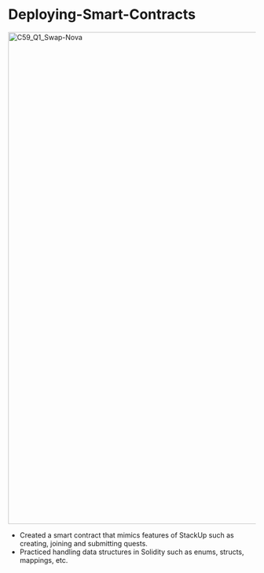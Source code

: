 # Deploying-Smart-Contracts

<img width="1000 px" alt="C59_Q1_Swap-Nova" src="https://user-images.githubusercontent.com/92979885/221121853-8b8e0a54-7a0b-48b5-9ca2-3864deedd79a.png">

* Created a smart contract that mimics features of StackUp such as creating, joining and submitting quests.
* Practiced handling data structures in Solidity such as enums, structs, mappings, etc.
